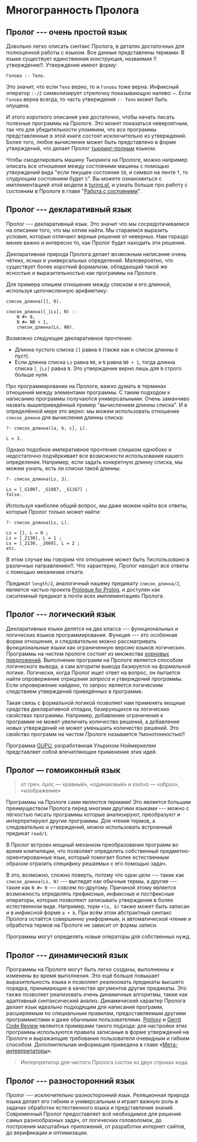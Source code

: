 # Многогранность Пролога

## Пролог --- очень простой язык

Довольно легко описать синтакс Пролога, в деталях достаточных для полноценной работы с языком. Все данные представлены термами. В языке существует единственная конструкция, назваемая !!утверждение!!. Утверждения имеют форму:

    Голова :- Тело.

Это значит, что если `Тело` верно, то и `Голова` тоже верна. Инфиксный оператор `:-/2` символизирует стрелочку показывающую налево: `←`. Если `Голова` верна всегда, то часть утверждения `:- Тело` может быть опущена.

И этого короткого описания уже достаточно, чтобы начать писать полезные программы на Прологе. Это может показаться невероятным, так что для убедительности упомянем, что _все_ программы представленные в этой книге состоят исключительно из утверждений. Более того, любое вычисление может быть представлено в форме утверждений, что делает Пролог [тьюринг-полным](https://ru.wikipedia.org/wiki/%D0%9F%D0%BE%D0%BB%D0%BD%D0%BE%D1%82%D0%B0_%D0%BF%D0%BE_%D0%A2%D1%8C%D1%8E%D1%80%D0%B8%D0%BD%D0%B3%D1%83) языком.

Чтобы смоделировать машину Тьюринга на Прологе, можно например описать все отношения между состояними машины с помощью _утверждений_ вида "если текущее состояние `S0`, и символ на ленте `T`, то слудующим состоянием будет `S`". Вы можете ознакомиться с имплементацией этой модели в [turing.pl](https://www.metalevel.at/prolog/showcases/turing.pl), и узнать больше про работу с состояним в Прологе в главе "[Работа с состояними]()".

## Пролог --- декларативный язык

Пролог --- декларативный язык. Это значит что мы сосредотачиваемся на описании того, что мы хотим найти. Мы стараемся выразить условия, которые отличают верные решения от неверных. Нам гораздо менее важно и интересно то, как Пролог будет находить эти решения.

Декларативная природа Пролога делает возможным написание очень чётких, ясных и универсальных определений. Маловероятно, что существует более короткий формализм, обладающий такой же ясностью и выразительностью как программы на Прологе.

Для примера опишем отношение между списком и его длинной, используя целочисленную арифметику:

    список_длинна([], 0).

    список_длинна([_|Ls], N) :-
        N #> 0,
        N #= N0 + 1,
        список_длинна(Ls, N0).

Возможно следующее декларативное прочтение:

- Длинна пустого списка `[]` равна `0` (также как и список длинны `0` пуст).
- Если длинна списка `Ls` равна `N0`, и `N` равна `N0 + 1`, тогда длинна списка `[_|Ls]` равна `N`. Это утверждение верно лишь для `N` строго больше нуля.

Про программировании на Прологе, важно думать в терминах отношений между элементами программы. С таким подходом к написанию программы получаются универсальными. Очень заманчиво назвать вышеприведённый пример "вычислением длинны списка". И в определённой мере это верно: мы можем использовать отношение `список_длинна` для вычисления длинны списка:

    ?- список_длинна([a, b, c], L).

    L = 3.

Однако подобное императивное прочтение слишком однобоко и недостаточно подчёркивает все возможности использования нашего определения. Например, если задать конкретную длинну списка, мы можем узнать, есть ли списки такой длинны:

    ?- список_длинна(Ls, 3).

    Ls = [_G1007, _G1087, _G1167] ;
    false.

Используя наиболее общий вопрос, мы даже можем найти все ответы, которые Пролог только может найти:

    ?- список_длинна(Ls, L).

    Ls = [], L = 0 ;
    Ls = [_2130], L = 1 ;
    Ls = [_2130, _2668], L = 2 ;
    etc.

В этом случае мы говорим что отношение может быть !!использовано в различных направлениях!!. Что характерно, Пролог находит все ответы с помощью механизма отката.

Предикат `length/2`, аналогичный нашему предикату `список_длинна/2`, является частью проекта [Prologue for Prolog](https://www.complang.tuwien.ac.at/ulrich/iso-prolog/prologue), и доступен как сиситемный предикат в почти всех имплементациях Пролога.

## Пролог --- логический язык

Декларативные языки делятся на два класса --- функциональных и логических языков программирования. Функция --- это особенная форма отношения, и следовательно можно рассматривать функциональные языки как ограниченную версию языков логических. Программы на чистом прологе состоят из множества [хорновых предложений](https://ru.wikipedia.org/wiki/%D0%A5%D0%BE%D1%80%D0%BD%D0%BE%D0%B2%D1%81%D0%BA%D0%B8%D0%B9_%D0%B4%D0%B8%D0%B7%D1%8A%D1%8E%D0%BD%D0%BA%D1%82). Выполнение программ на Прологе является способом логического вывода, а сам алгоритм вывода базируется на формальной логике. Логически, когда Пролог ищет ответ на вопрос, он пытается найти опровержение _отрицания запроса_ и _утверждений программы_. Если опровержение найдено, то запрос является логическим следствием утверждений приведённых в программе.

Такая связь с формальной логикой позволяет нам применять мощные средства декларативной отладки, базирующихся на логических свойствах программы. Например, добавление ограничения к программе не может увеличить количество решений, а добавление новых утверждений не может уменьшить количество решений. Это свойство программ на _чистом Прологе_ называется !!монотонностью!!

Программа [GUPU](https://www.complang.tuwien.ac.at/ulrich/gupu/), разработанная Ульрихом Ноймеркелем представляет собой впечатляющее применение этих идей.

## Пролог — гомоиконный язык

> от греч. ὁμός — «равный», «одинаковый» и εἰκόνα — «о́браз», «изображение»

Программы на Прологе сами являются термами! Это является большим преимуществом Пролога перед многими другими языками --- можно с лёгкостью писать программы которые анализируют, преобразуют и интерпретируют другие программы. Для чтения термов, а следовательно и утверждений, можно использовать встроенный предикат `read/1`.

В Пролог встроен мощный механизм преобразования программ во время компиляции, что позволяет определять собственный предметно-ориентированные язык, который помогает более естественным образом отразить специфику решаемых с его помощью задач.

В это, возможно, сложно поверть, потому что одни цели --- такик как `список_длинна(Ls, N)` --- выглядят как обычные термы, а другие --- такие как `N #> 0` --- совсем по-другому. Причиной этому является возможность определять префиксные, инфиксные и постфиксные операторы, которые позволяют записывать утверждения в более естественном виде. Например, терм `+(a, b)` также может быть записан и в инфиксной форме `a + b`.  При всём этом абстрактный синтакс Пролога остаётся совершенно униформным, и автоматической чтение и обработка термов на Прологе не зависит от формы записи.

Программы могут определять новые операторы для собственных нужд.

## Пролог --- динамический язык

Программы на Прологе могут быть легко созданы, выполненны и изменены во время выполнения. Это ещё больше повышает выразительность языка и позволяет реализовать предикаты высшего порядка, принимающие в качестве аргументов другие предикаты. Это также позволяет реализовать очень динамичные алгоритмы, такие как адаптивный синтаксический анализ. Динамический характер Пролога делает язык идеально подходящим для написания программ, расширяемым по специальным правилам, предоставляемым другими программистами и даже обычными пользователями. [Proloxy](https://www.metalevel.at/proloxy/) и [Gerrit Code Review](https://www.gerritcodereview.com/) являются примерами такого подхода: для настройки этих программы используются правила записаные в форме утверждений на Прологе и выражающие требования пользователя очевидным и гибким способом. Дополнительная информация приведена в главе «[Мета-интерпретаторы]()».

> Интерпретатор для чистого Пролога состои из двух строках кода.

## Пролог --- разносторонний язык

Пролог --- исключительно разносторонний язык. Реляционная природа языка делает его гибким и универсальным и играет важную роль в задачах обработки естественного языка и представления знаний. Современный Пролог предоставляет всё необходимое для решения самых разнообразных задач, от логических головоломок, до построения масштабных приложений, от разработки интернет сайтов, до верификации и оптимизации.